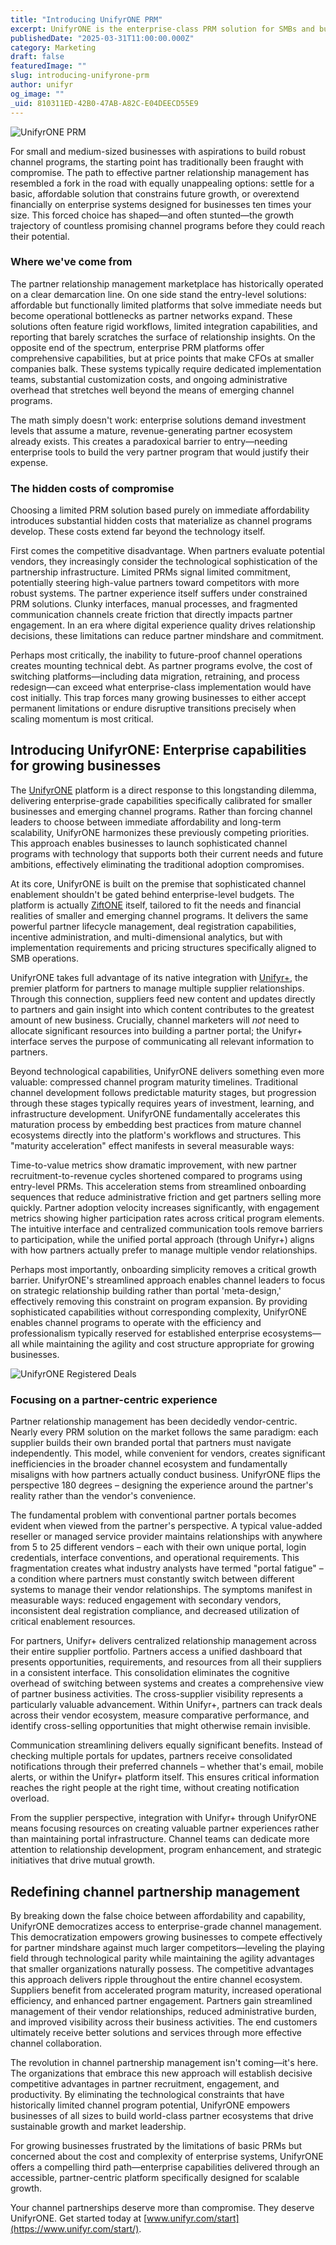```yaml
---
title: "Introducing UnifyrONE PRM"
excerpt: UnifyrONE is the enterprise-class PRM solution for SMBs and businesses with youthful channel partnership programs.
publishedDate: "2025-03-31T11:00:00.000Z"
category: Marketing
draft: false
featuredImage: ""
slug: introducing-unifyrone-prm
author: unifyr
og_image: ""
_uid: 810311ED-42B0-47AB-A82C-E04DEECD55E9
---
```

<img src="/images/platform/unifyrone/streamline.webp" alt="UnifyrONE PRM" class="rounded-lg">

For small and medium-sized businesses with aspirations to build robust channel programs, the starting point has traditionally been fraught with compromise. The path to effective partner relationship management has resembled a fork in the road with equally unappealing options: settle for a basic, affordable solution that constrains future growth, or overextend financially on enterprise systems designed for businesses ten times your size. This forced choice has shaped—and often stunted—the growth trajectory of countless promising channel programs before they could reach their potential.

### Where we've come from

The partner relationship management marketplace has historically operated on a clear demarcation line. On one side stand the entry-level solutions: affordable but functionally limited platforms that solve immediate needs but become operational bottlenecks as partner networks expand. These solutions often feature rigid workflows, limited integration capabilities, and reporting that barely scratches the surface of relationship insights. On the opposite end of the spectrum, enterprise PRM platforms offer comprehensive capabilities, but at price points that make CFOs at smaller companies balk. These systems typically require dedicated implementation teams, substantial customization costs, and ongoing administrative overhead that stretches well beyond the means of emerging channel programs.

The math simply doesn't work: enterprise solutions demand investment levels that assume a mature, revenue-generating partner ecosystem already exists. This creates a paradoxical barrier to entry—needing enterprise tools to build the very partner program that would justify their expense.

### The hidden costs of compromise

Choosing a limited PRM solution based purely on immediate affordability introduces substantial hidden costs that materialize as channel programs develop. These costs extend far beyond the technology itself.

First comes the competitive disadvantage. When partners evaluate potential vendors, they increasingly consider the technological sophistication of the partnership infrastructure. Limited PRMs signal limited commitment, potentially steering high-value partners toward competitors with more robust systems. The partner experience itself suffers under constrained PRM solutions. Clunky interfaces, manual processes, and fragmented communication channels create friction that directly impacts partner engagement. In an era where digital experience quality drives relationship decisions, these limitations can reduce partner mindshare and commitment.

Perhaps most critically, the inability to future-proof channel operations creates mounting technical debt. As partner programs evolve, the cost of switching platforms—including data migration, retraining, and process redesign—can exceed what enterprise-class implementation would have cost initially. This trap forces many growing businesses to either accept permanent limitations or endure disruptive transitions precisely when scaling momentum is most critical.

## Introducing UnifyrONE: Enterprise capabilities for growing businesses

The [UnifyrONE](/platform/unifyrone/) platform is a direct response to this longstanding dilemma, delivering enterprise-grade capabilities specifically calibrated for smaller businesses and emerging channel programs. Rather than forcing channel leaders to choose between immediate affordability and long-term scalability, UnifyrONE harmonizes these previously competing priorities. This approach enables businesses to launch sophisticated channel programs with technology that supports both their current needs and future ambitions, effectively eliminating the traditional adoption compromises.

At its core, UnifyrONE is built on the premise that sophisticated channel enablement shouldn't be gated behind enterprise-level budgets. The platform is actually [ZiftONE](/platform/ziftone/) itself, tailored to fit the needs and financial realities of smaller and emerging channel programs. It delivers the same powerful partner lifecycle management, deal registration capabilities, incentive administration, and multi-dimensional analytics, but with implementation requirements and pricing structures specifically aligned to SMB operations.

UnifyrONE takes full advantage of its native integration with [Unifyr+](/platform/unifyr-plus/), the premier platform for partners to manage multiple supplier relationships. Through this connection, suppliers feed new content and updates directly to partners and gain insight into which content contributes to the greatest amount of new business. Crucially, channel marketers will _not_ need to allocate significant resources into building a partner portal; the Unifyr+ interface serves the purpose of communicating all relevant information to partners. 

Beyond technological capabilities, UnifyrONE delivers something even more valuable: compressed channel program maturity timelines. Traditional channel development follows predictable maturity stages, but progression through these stages typically requires years of investment, learning, and infrastructure development. UnifyrONE fundamentally accelerates this maturation process by embedding best practices from mature channel ecosystems directly into the platform's workflows and structures. This "maturity acceleration" effect manifests in several measurable ways:

Time-to-value metrics show dramatic improvement, with new partner recruitment-to-revenue cycles shortened compared to programs using entry-level PRMs. This acceleration stems from streamlined onboarding sequences that reduce administrative friction and get partners selling more quickly. Partner adoption velocity increases significantly, with engagement metrics showing higher participation rates across critical program elements. The intuitive interface and centralized communication tools remove barriers to participation, while the unified portal approach (through Unifyr+) aligns with how partners actually prefer to manage multiple vendor relationships.

Perhaps most importantly, onboarding simplicity removes a critical growth barrier. UnifyrONE's streamlined approach enables channel leaders to focus on strategic relationship building rather than portal 'meta-design,' effectively removing this constraint on program expansion. By providing sophisticated capabilities without corresponding complexity, UnifyrONE enables channel programs to operate with the efficiency and professionalism typically reserved for established enterprise ecosystems—all while maintaining the agility and cost structure appropriate for growing businesses.

<img src="/images/platform/unifyrone/features.svg" alt="UnifyrONE Registered Deals" class="rounded-lg">

### Focusing on a partner-centric experience

Partner relationship management has been decidedly vendor-centric. Nearly every PRM solution on the market follows the same paradigm: each supplier builds their own branded portal that partners must navigate independently. This model, while convenient for vendors, creates significant inefficiencies in the broader channel ecosystem and fundamentally misaligns with how partners actually conduct business. UnifyrONE flips the perspective 180 degrees – designing the experience around the partner's reality rather than the vendor's convenience.

The fundamental problem with conventional partner portals becomes evident when viewed from the partner's perspective. A typical value-added reseller or managed service provider maintains relationships with anywhere from 5 to 25 different vendors – each with their own unique portal, login credentials, interface conventions, and operational requirements. This fragmentation creates what industry analysts have termed "portal fatigue" – a condition where partners must constantly switch between different systems to manage their vendor relationships. The symptoms manifest in measurable ways: reduced engagement with secondary vendors, inconsistent deal registration compliance, and decreased utilization of critical enablement resources.

For partners, Unifyr+ delivers centralized relationship management across their entire supplier portfolio. Partners access a unified dashboard that presents opportunities, requirements, and resources from all their suppliers in a consistent interface. This consolidation eliminates the cognitive overhead of switching between systems and creates a comprehensive view of partner business activities. The cross-supplier visibility represents a particularly valuable advancement. Within Unifyr+, partners can track deals across their vendor ecosystem, measure comparative performance, and identify cross-selling opportunities that might otherwise remain invisible.

Communication streamlining delivers equally significant benefits. Instead of checking multiple portals for updates, partners receive consolidated notifications through their preferred channels – whether that's email, mobile alerts, or within the Unifyr+ platform itself. This ensures critical information reaches the right people at the right time, without creating notification overload.

From the supplier perspective, integration with Unifyr+ through UnifyrONE means focusing resources on creating valuable partner experiences rather than maintaining portal infrastructure. Channel teams can dedicate more attention to relationship development, program enhancement, and strategic initiatives that drive mutual growth.

## Redefining channel partnership management

By breaking down the false choice between affordability and capability, UnifyrONE democratizes access to enterprise-grade channel management. This democratization empowers growing businesses to compete effectively for partner mindshare against much larger competitors—leveling the playing field through technological parity while maintaining the agility advantages that smaller organizations naturally possess. The competitive advantages this approach delivers ripple throughout the entire channel ecosystem. Suppliers benefit from accelerated program maturity, increased operational efficiency, and enhanced partner engagement. Partners gain streamlined management of their vendor relationships, reduced administrative burden, and improved visibility across their business activities. The end customers ultimately receive better solutions and services through more effective channel collaboration.

The revolution in channel partnership management isn't coming—it's here. The organizations that embrace this new approach will establish decisive competitive advantages in partner recruitment, engagement, and productivity. By eliminating the technological constraints that have historically limited channel program potential, UnifyrONE empowers businesses of all sizes to build world-class partner ecosystems that drive sustainable growth and market leadership.

For growing businesses frustrated by the limitations of basic PRMs but concerned about the cost and complexity of enterprise systems, UnifyrONE offers a compelling third path—enterprise capabilities delivered through an accessible, partner-centric platform specifically designed for scalable growth.

Your channel partnerships deserve more than compromise. They deserve UnifyrONE. Get started today at [www.unifyr.com/start](https://www.unifyr.com/start/).
